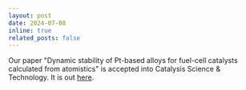 ```yaml
---
layout: post
date: 2024-07-08
inline: true
related_posts: false
---
```


Our paper "Dynamic stability of Pt-based alloys for fuel-cell catalysts calculated from atomistics" is accepted into Catalysis Science & Technology. It is out [here](https://pubs.rsc.org/en/content/articlelanding/2024/cy/d4cy00463a#!divAbstract).

